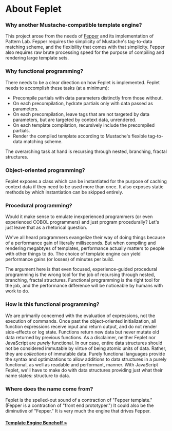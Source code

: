 # About Feplet

### Why another Mustache-compatible template engine?

This project arose from the needs of 
<a href="https://fepper.io" target="blank">Fepper</a> and its implementation of 
Pattern Lab. Fepper requires the simplicity of Mustache's tag-to-data matching 
scheme, and the flexibility that comes with that simplicity. Fepper also 
requires raw brute processing speed for the purpose of compiling and rendering 
large template sets.

### Why functional programming?

There needs to be a clear direction on how Feplet is implemented. Feplet needs 
to accomplish these tasks (at a minimum):

* Precompile partials with data parameters distinctly from those without.
* On each precompilation, hydrate partials only with data passed as parameters.
* On each precompilation, leave tags that are not targeted by data parameters, 
  but are targeted by context data, unrendered.
* On each template compilation, recursively include the precompiled partials.
* Render the compiled template according to Mustache's flexible tag-to-data 
  matching scheme.

The overarching task at hand is recursing through nested, branching, fractal 
structures.

### Object-oriented programming?

Feplet exposes a class which can be instantiated for the purpose of caching 
context data if they need to be used more than once. It also exposes static 
methods by which instantiation can be skipped entirely.

### Procedural programming?

Would it make sense to emulate inexperienced programmers (or even experienced 
COBOL programmers) and just program procedurally? Let's just leave that as a 
rhetorical question.

We've all heard programmers evangelize their way of doing things because of a 
performance gain of literally milliseconds. But when compiling and rendering 
megabtyes of templates, performance actually matters to people with other things 
to do. The choice of template engine can yield performance gains (or losses) 
of minutes per build.

The argument here is that even focused, experience-guided procedural programming 
is the wrong tool for the job of recursing through nested, branching, fractal 
structures. Functional programming is the right tool for the job, and the 
performance difference will be noticeable by humans with work to do.

### How is this functional programming?

We are primarily concerned with the evaluation of expressions, not the execution 
of commands. Once past the object-oriented initialization, all function 
expressions receive input and return output, and do not render side-effects or 
log state. Functions return new data but never mutate old data returned by 
previous functions. As a disclaimer, neither Feplet nor JavaScript are _purely_ 
functional. In our case, entire data structures should not be considered 
immutable by virtue of being atomic units of data. Rather, they are 
_collections_ of immutable data. Purely functional languages provide the syntax 
and optimizations to allow additions to data structures in a purely functional, 
as well as readable and performant, manner. With JavaScript Feplet, we'll have 
to make do with data structures providing just what their name states: structure 
to data.

### Where does the name come from?

Feplet is the spelled-out sound of a contraction of "Fepper template." (Fepper 
is a contraction of "front end prototyper.") It could also be the diminutive of 
"Fepper." It is very much the engine that drives Fepper.

<h4><a href="https://github.com/electric-eloquence/template-engine-benchoff" target="_blank">Template Engine Benchoff &raquo;</a></h4>
